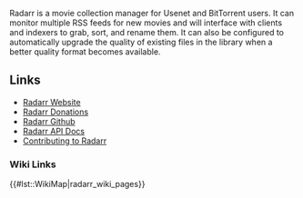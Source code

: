 Radarr is a movie collection manager for Usenet and BitTorrent users. It can monitor multiple RSS feeds for new movies and will interface with clients and indexers to grab, sort, and rename them. It can also be configured to automatically upgrade the quality of existing files in the library when a better quality format becomes available.

## Links

  - [Radarr Website](https://radarr.video/)
  - [Radarr Donations](https://opencollective.com/radarr)
  - [Radarr Github](https://github.com/Radarr/Radarr)
  - [Radarr API Docs](https://radarr.video/docs/api/)
  - [Contributing to Radarr](https://github.com/Radarr/Radarr/blob/develop/CONTRIBUTING.md)

### Wiki Links

{{\#lst::WikiMap|radarr\_wiki\_pages}}
